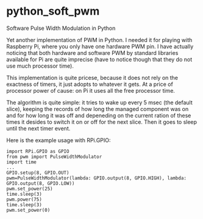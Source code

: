 python_soft_pwm
===============

Software Pulse Width Modulation in Python

Yet another implementation of PWM in Python. I needed it for playing with Raspberry Pi, where you only have one hardware PWM pin. I have actually noticing that both hardware and software PWM by standard libraries available for Pi are quite imprecise (have to notice though that they do not use much processor time). 

This implementation is quite pricese, because it does not rely on the exactness of timers, it just adopts to whatever it gets. At a price of processor power of cause: on Pi it uses all the free processor time. 

The algorithm is quite simple: it tries to wake up every 5 msec (the default slice), keeping the records of how long the managed component was on and for how long it was off and depeneding on the current ration of these times it desides to switch it on or off for the next slice. Then it goes to sleep until the next timer event.

Here is the example usage with RPi.GPIO:

```
import RPi.GPIO as GPIO
from pwm import PulseWidthModulator
import time
...
GPIO.setup(8, GPIO.OUT)
pwm=PulseWidthModulator(lambda: GPIO.output(8, GPIO.HIGH), lambda: GPIO.output(8, GPIO.LOW))
pwm.set_power(25)
time.sleep(3)
pwm.power(75)
time.sleep(3)
pwm.set_power(0)
```

